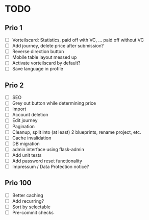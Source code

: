 # TODO

## Prio 1
- [ ] Vorteilscard: Statistics, paid off with VC, ... paid off without VC
- [ ] Add journey, delete price after submission?
- [ ] Reverse direction button
- [ ] Mobile table layout messed up
- [ ] Activate vorteilscard by default?
- [ ] Save language in profile

## Prio 2
- [ ] SEO
- [ ] Grey out button while determining price
- [ ] Import
- [ ] Account deletion
- [ ] Edit journey
- [ ] Pagination
- [ ] Cleanup, split into (at least) 2 blueprints, rename project, etc.
- [ ] Cache invalidation
- [ ] DB migration
- [ ] admin interface using flask-admin
- [ ] Add unit tests
- [ ] Add password reset functionality
- [ ] Impressum / Data Protection notice?

## Prio 100
- [ ] Better caching
- [ ] Add recurring?
- [ ] Sort by selectable
- [ ] Pre-commit checks
